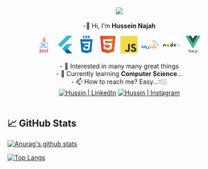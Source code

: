 <div id="header" align="center">
  <img src="https://media.giphy.com/media/M9gbBd9nbDrOTu1Mqx/giphy.gif" width="100"/>
  <p> -👋 Hi, I’m <b>Hussein Najah</b> <p>
</div>
<div align="center">
  <img src="https://github.com/devicons/devicon/blob/master/icons/java/java-original-wordmark.svg" title="Java" alt="Java" width="40" height="40"/>&nbsp;
  <img src="https://github.com/devicons/devicon/blob/master/icons/flutter/flutter-original.svg" title="Flutter" alt="Flutter" width="40" height="40"/>&nbsp;
  <img src="https://github.com/devicons/devicon/blob/master/icons/css3/css3-plain-wordmark.svg"  title="CSS3" alt="CSS" width="40" height="40"/>&nbsp;
  <img src="https://github.com/devicons/devicon/blob/master/icons/html5/html5-original.svg" title="HTML5" alt="HTML" width="40" height="40"/>&nbsp;
  <img src="https://github.com/devicons/devicon/blob/master/icons/javascript/javascript-original.svg" title="JavaScript" alt="JavaScript" width="40" height="40"/>&nbsp;
  <img src="https://github.com/devicons/devicon/blob/master/icons/mysql/mysql-original-wordmark.svg" title="MySQL"  alt="MySQL" width="40" height="40"/>&nbsp;
  <img src="https://github.com/devicons/devicon/blob/master/icons/nodejs/nodejs-original-wordmark.svg" title="NodeJS" alt="NodeJS" width="40" height="40"/>&nbsp;
  <img src="https://github.com/devicons/devicon/blob/master/icons/vuejs/vuejs-original-wordmark.svg" title="VueJS" alt="VueJS" width="40" height="40"/>&nbsp;
</div></br>
<div align="center">
- 👀 Interested in many many great things</br>
- 🌱 Currently learning <b>Computer Science</b>...</br>
- 📫 How to reach me? Easy...👇🏼</br>
<a href="https://www.linkedin.com/in/izeus6994"><img align="center" src="https://raw.githubusercontent.com/yushi1007/yushi1007/main/images/linkedin.svg" alt="Hussin | LinkedIn" width="21px"/></a>
<a href="https://www.instagram.com/hxg.1/"><img align="center" src="https://raw.githubusercontent.com/yushi1007/yushi1007/main/images/instagram.svg" alt="Hussin | Instagram" width="21px"/></a>
</div>
</br>
 
 ## 📈 GitHub Stats 

[![Anurag's github stats](https://github-readme-stats.vercel.app/api?username=i1Zeus&theme=onedark)](https://github.com/i1Zeus)

[![Top Langs](https://github-readme-stats.vercel.app/api/top-langs/?username=i1Zeus&layout=compact&theme=onedark)](https://github.com/i1Zeus)
